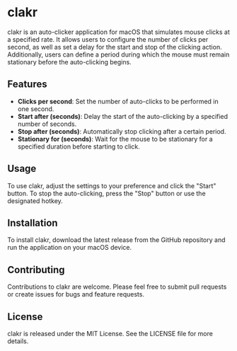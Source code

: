 # clakr

clakr is an auto-clicker application for macOS that simulates mouse clicks at a specified rate. It allows users to configure the number of clicks per second, as well as set a delay for the start and stop of the clicking action. Additionally, users can define a period during which the mouse must remain stationary before the auto-clicking begins.

## Features

- **Clicks per second**: Set the number of auto-clicks to be performed in one second.
- **Start after (seconds)**: Delay the start of the auto-clicking by a specified number of seconds.
- **Stop after (seconds)**: Automatically stop clicking after a certain period.
- **Stationary for (seconds)**: Wait for the mouse to be stationary for a specified duration before starting to click.

## Usage

To use clakr, adjust the settings to your preference and click the "Start" button. To stop the auto-clicking, press the "Stop" button or use the designated hotkey.

## Installation

To install clakr, download the latest release from the GitHub repository and run the application on your macOS device.

## Contributing

Contributions to clakr are welcome. Please feel free to submit pull requests or create issues for bugs and feature requests.

## License

clakr is released under the MIT License. See the LICENSE file for more details.